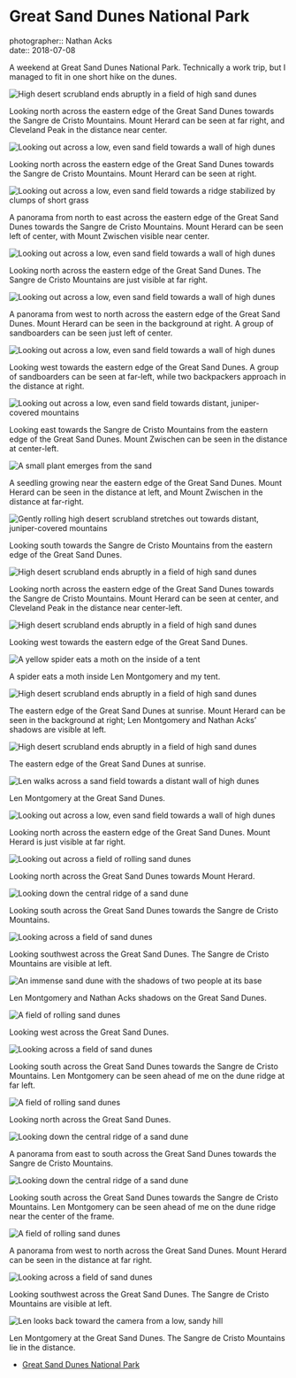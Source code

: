 # Great Sand Dunes National Park

photographer:: Nathan Acks  
date:: 2018-07-08

A weekend at Great Sand Dunes National Park. Technically a work trip, but I managed to fit in one short hike on the dunes.

![High desert scrubland ends abruptly in a field of high sand dunes](assets/2018-07-08-great-sand-dunes-national-park-01.webp)

Looking north across the eastern edge of the Great Sand Dunes towards the Sangre de Cristo Mountains. Mount Herard can be seen at far right, and Cleveland Peak in the distance near center.

![Looking out across a low, even sand field towards a wall of high dunes](assets/2018-07-08-great-sand-dunes-national-park-02.webp)

Looking north across the eastern edge of the Great Sand Dunes towards the Sangre de Cristo Mountains. Mount Herard can be seen at right.

![Looking out across a low, even sand field towards a ridge stabilized by clumps of short grass](assets/2018-07-08-great-sand-dunes-national-park-03.webp)

A panorama from north to east across the eastern edge of the Great Sand Dunes towards the Sangre de Cristo Mountains. Mount Herard can be seen left of center, with Mount Zwischen visible near center.

![Looking out across a low, even sand field towards a wall of high dunes](assets/2018-07-08-great-sand-dunes-national-park-04.webp)

Looking north across the eastern edge of the Great Sand Dunes. The Sangre de Cristo Mountains are just visible at far right.

![Looking out across a low, even sand field towards a wall of high dunes](assets/2018-07-08-great-sand-dunes-national-park-05.webp)

A panorama from west to north across the eastern edge of the Great Sand Dunes. Mount Herard can be seen in the background at right. A group of sandboarders can be seen just left of center.

![Looking out across a low, even sand field towards a wall of high dunes](assets/2018-07-08-great-sand-dunes-national-park-06.webp)

Looking west towards the eastern edge of the Great Sand Dunes. A group of sandboarders can be seen at far-left, while two backpackers approach in the distance at right.

![Looking out across a low, even sand field towards distant, juniper-covered mountains](assets/2018-07-08-great-sand-dunes-national-park-07.webp)

Looking east towards the Sangre de Cristo Mountains from the eastern edge of the Great Sand Dunes. Mount Zwischen can be seen in the distance at center-left.

![A small plant emerges from the sand](../photography/assets/2018-07-07-seedling.webp)

A seedling growing near the eastern edge of the Great Sand Dunes. Mount Herard can be seen in the distance at left, and Mount Zwischen in the distance at far-right.

![Gently rolling high desert scrubland stretches out towards distant, juniper-covered mountains](assets/2018-07-08-great-sand-dunes-national-park-09.webp)

Looking south towards the Sangre de Cristo Mountains from the eastern edge of the Great Sand Dunes.

![High desert scrubland ends abruptly in a field of high sand dunes](assets/2018-07-08-great-sand-dunes-national-park-10.webp)

Looking north across the eastern edge of the Great Sand Dunes towards the Sangre de Cristo Mountains. Mount Herard can be seen at center, and Cleveland Peak in the distance near center-left.

![High desert scrubland ends abruptly in a field of high sand dunes](assets/2018-07-08-great-sand-dunes-national-park-11.webp)

Looking west towards the eastern edge of the Great Sand Dunes.

![A yellow spider eats a moth on the inside of a tent](assets/2018-07-08-great-sand-dunes-national-park-12.webp)

A spider eats a moth inside Len Montgomery and my tent.

![High desert scrubland ends abruptly in a field of high sand dunes](assets/2018-07-08-great-sand-dunes-national-park-13.webp)

The eastern edge of the Great Sand Dunes at sunrise. Mount Herard can be seen in the background at right; Len Montgomery and Nathan Acks’ shadows are visible at left.

![High desert scrubland ends abruptly in a field of high sand dunes](assets/2018-07-08-great-sand-dunes-national-park-14.webp)

The eastern edge of the Great Sand Dunes at sunrise.

![Len walks across a sand field towards a distant wall of high dunes](assets/2018-07-08-great-sand-dunes-national-park-15.webp)

Len Montgomery at the Great Sand Dunes.

![Looking out across a low, even sand field towards a wall of high dunes](assets/2018-07-08-great-sand-dunes-national-park-16.webp)

Looking north across the eastern edge of the Great Sand Dunes. Mount Herard is just visible at far right.

![Looking out across a field of rolling sand dunes](assets/2018-07-08-great-sand-dunes-national-park-17.webp)

Looking north across the Great Sand Dunes towards Mount Herard.

![Looking down the central ridge of a sand dune](assets/2018-07-08-great-sand-dunes-national-park-18.webp)

Looking south across the Great Sand Dunes towards the Sangre de Cristo Mountains.

![Looking across a field of sand dunes](assets/2018-07-08-great-sand-dunes-national-park-19.webp)

Looking southwest across the Great Sand Dunes. The Sangre de Cristo Mountains are visible at left.

![An immense sand dune with the shadows of two people at its base](../photography/assets/2018-07-08-shadows-in-the-sand.webp)

Len Montgomery and Nathan Acks shadows on the Great Sand Dunes.

![A field of rolling sand dunes](assets/2018-07-08-great-sand-dunes-national-park-21.webp)

Looking west across the Great Sand Dunes.

![Looking across a field of sand dunes](assets/2018-07-08-great-sand-dunes-national-park-22.webp)

Looking south across the Great Sand Dunes towards the Sangre de Cristo Mountains. Len Montgomery can be seen ahead of me on the dune ridge at far left.

![A field of rolling sand dunes](assets/2018-07-08-great-sand-dunes-national-park-23.webp)

Looking north across the Great Sand Dunes.

![Looking down the central ridge of a sand dune](assets/2018-07-08-great-sand-dunes-national-park-24.webp)

A panorama from east to  south across the Great Sand Dunes towards the Sangre de Cristo Mountains.

![Looking down the central ridge of a sand dune](assets/2018-07-08-great-sand-dunes-national-park-25.webp)

Looking south across the Great Sand Dunes towards the Sangre de Cristo Mountains. Len Montgomery can be seen ahead of me on the dune ridge near the center of the frame.

![A field of rolling sand dunes](assets/2018-07-08-great-sand-dunes-national-park-26.webp)

A panorama from west to north across the Great Sand Dunes. Mount Herard can be seen in the distance at far right.

![Looking across a field of sand dunes](assets/2018-07-08-great-sand-dunes-national-park-27.webp)

Looking southwest across the Great Sand Dunes. The Sangre de Cristo Mountains are visible at left.

![Len looks back toward the camera from a low, sandy hill](assets/2018-07-08-great-sand-dunes-national-park-28.webp)

Len Montgomery at the Great Sand Dunes. The Sangre de Cristo Mountains lie in the distance.

* [Great Sand Dunes National Park](https://www.nps.gov/grsa/index.htm)
